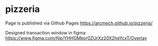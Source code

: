 # pizzeria

Page is published via Github Pages
https://arcmech.github.io/pizzeria/

Designed transaction window in figma:
https://www.figma.com/file/YHHGMkor0ZUrXz20X2heYcxT/Overlay
